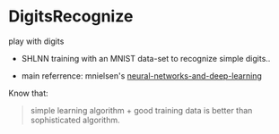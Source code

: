 # DigitsRecognize  
play with digits  

+ SHLNN training with an MNIST data-set to recognize simple digits..  

+ main referrence: mnielsen's [neural-networks-and-deep-learning](https://github.com/mnielsen/neural-networks-and-deep-learning)  

Know that:  

>  simple learning algorithm + good training data is better than sophisticated algorithm.  

